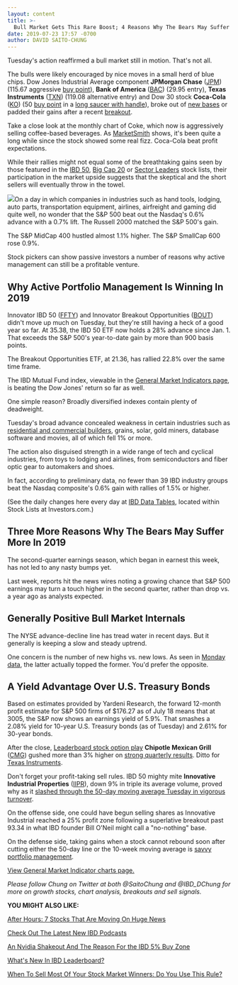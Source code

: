 ```yaml
---
layout: content
title: >-
  Bull Market Gets This Rare Boost; 4 Reasons Why The Bears May Suffer More
date: 2019-07-23 17:57 -0700
author: DAVID SAITO-CHUNG
---
```






Tuesday's action reaffirmed a bull market still in motion. That's not all.




The bulls were likely encouraged by nice moves in a small herd of blue chips. Dow Jones Industrial Average component **JPMorgan Chase** ([JPM](https://research.investors.com/quote.aspx?symbol=JPM)) (115.67 aggressive [buy point](https://www.investors.com/how-to-invest/investors-corner/chart-reading-basics-how-a-buy-point-marks-a-time-of-opportunity/)), **Bank of America** ([BAC](https://research.investors.com/quote.aspx?symbol=BAC)) (29.95 entry), **Texas Instruments** ([TXN](https://research.investors.com/quote.aspx?symbol=TXN)) (119.08 alternative entry) and Dow 30 stock **Coca-Cola** ([KO](https://research.investors.com/quote.aspx?symbol=KO)) (50 [buy point](https://www.investors.com/how-to-invest/investors-corner/chart-reading-basics-how-a-buy-point-marks-a-time-of-opportunity/) in a [long saucer with handle](https://www.investors.com/how-to-invest/investors-corner/this-bank-stocks-base-was-valid-but-formed-at-a-geological-pace/)), broke out of [new bases](https://www.investors.com/how-to-invest/investors-corner/how-to-trade-stocks-base-stock-charts/) or padded their gains after a recent [breakout](https://www.investors.com/how-to-invest/investors-corner/what-is-stock-breakout/).


Take a close look at the monthly chart of Coke, which now is aggressively selling coffee-based beverages. As [MarketSmith](https://shop.investors.com/offer/splashresponsive.aspx?id=ms-3weeks) shows, it's been quite a long while since the stock showed some real fizz. Coca-Cola beat profit expectations.


While their rallies might not equal some of the breathtaking gains seen by those featured in the [IBD 50](https://research.investors.com/stock-lists/ibd-50/), [Big Cap 20](https://research.investors.com/stock-lists/big-cap-20/) or [Sector Leaders](https://research.investors.com/stock-lists/sector-leaders) stock lists, their participation in the market upside suggests that the skeptical and the short sellers will eventually throw in the towel.


![](https://www.investors.com/wp-content/uploads/2019/07/MP072319-221x300.jpg)On a day in which companies in industries such as hand tools, lodging, auto parts, transportation equipment, airlines, airfreight and gaming did quite well, no wonder that the S&P 500 beat out the Nasdaq's 0.6% advance with a 0.7% lift. The Russell 2000 matched the S&P 500's gain.


The S&P MidCap 400 hustled almost 1.1% higher. The S&P SmallCap 600 rose 0.9%.


Stock pickers can show passive investors a number of reasons why active management can still be a profitable venture.


Why Active Portfolio Management Is Winning In 2019
--------------------------------------------------


Innovator IBD 50 ([FFTY](https://research.investors.com/quote.aspx?symbol=FFTY)) and Innovator Breakout Opportunities ([BOUT](https://research.investors.com/quote.aspx?symbol=BOUT)) didn't move up much on Tuesday, but they're still having a heck of a good year so far. At 35.38, the IBD 50 ETF now holds a 28% advance since Jan. 1. That exceeds the S&P 500's year-to-date gain by more than 900 basis points.


The Breakout Opportunities ETF, at 21.36, has rallied 22.8% over the same time frame.


The IBD Mutual Fund index, viewable in the [General Market Indicators page](https://services.investors.com/pdf/IBD2207152614GMI2.pdf), is beating the Dow Jones' return so far as well.


One simple reason? Broadly diversified indexes contain plenty of deadweight.


Tuesday's broad advance concealed weakness in certain industries such as [residential and commercial builders](https://www.investors.com/research/ibd-industry-themes/pultegroup-earnings-fall-pultegroup-stock-homebuilder-stocks/), grains, solar, gold miners, database software and movies, all of which fell 1% or more.


The action also disguised strength in a wide range of tech and cyclical industries, from toys to lodging and airlines, from semiconductors and fiber optic gear to automakers and shoes.


In fact, according to preliminary data, no fewer than 39 IBD industry groups beat the Nasdaq composite's 0.6% gain with rallies of 1.5% or higher.


(See the daily changes here every day at [IBD Data Tables](https://www.investors.com/ibd-data-tables/), located within Stock Lists at Investors.com.)


Three More Reasons Why The Bears May Suffer More In 2019
--------------------------------------------------------


The second-quarter earnings season, which began in earnest this week, has not led to any nasty bumps yet.


Last week, reports hit the news wires noting a growing chance that S&P 500 earnings may turn a touch higher in the second quarter, rather than drop vs. a year ago as analysts expected.


Generally Positive Bull Market Internals
----------------------------------------


The NYSE advance-decline line has tread water in recent days. But it generally is keeping a slow and steady uptrend.


One concern is the number of new highs vs. new lows. As seen in [Monday data](https://www.investors.com/data-tables/new-high-list-jul-22-2019/), the latter actually topped the former. You'd prefer the opposite.


A Yield Advantage Over U.S. Treasury Bonds
------------------------------------------


Based on estimates provided by Yardeni Research, the forward 12-month profit estimate for S&P 500 firms of $176.27 as of July 18 means that at 3005, the S&P now shows an earnings yield of 5.9%. That smashes a 2.08% yield for 10-year U.S. Treasury bonds (as of Tuesday) and 2.61% for 30-year bonds.


After the close, [Leaderboard stock option play](https://leaderboard.investors.com/#/leaders/earningoptions) **Chipotle Mexican Grill** ([CMG](https://research.investors.com/quote.aspx?symbol=CMG)) gushed more than 3% higher on [strong quarterly results](https://www.investors.com/news/chipotle-stock-drops-ahead-chipotle-earnings-q2-2019/). Ditto for [Texas Instruments](https://www.investors.com/news/technology/texas-instruments-earnings-q2-2019-txn-stock/).



Don't forget your profit-taking sell rules. IBD 50 mighty mite **Innovative Industrial Properties** ([IIPR](https://research.investors.com/quote.aspx?symbol=IIPR)), down 9% in triple its average volume, proved why as it [slashed through the 50-day moving average Tuesday in vigorous turnover](https://www.investors.com/how-to-invest/investors-corner/when-to-sell-stocks-big-break-below-50-day-line-can-mark-end-of-a-huge-run/).


On the offense side, one could have begun selling shares as Innovative Industrial reached a 25% profit zone following a superlative breakout past 93.34 in what IBD founder Bill O'Neil might call a "no-nothing" base.


On the defense side, taking gains when a stock cannot rebound soon after cutting either the 50-day line or the 10-week moving average is [savvy portfolio management](https://www.investors.com/how-to-invest/investors-corner/when-to-sell-growth-stocks-number-1-rule/).


[View General Market Indicator charts page.](https://www.investors.com/wp-content/uploads/2019/07/IBD2307152453GMI2.pdf)


*Please follow Chung on Twitter at both @SaitoChung and @IBD\_DChung for more on growth stocks, chart analysis, breakouts and sell signals.*


**YOU MIGHT ALSO LIKE:**


[After Hours: 7 Stocks That Are Moving On Huge News](https://www.investors.com/market-trend/stock-market-today/dow-jones-futures-doj-big-tech-antitrust-probe-amazon-facebook-google-apple-snap/)


[Check Out The Latest New IBD Podcasts](https://www.investors.com/how-to-invest/investing-podcast-how-to-make-more-money-stock-market-top-stocks-stock-charts/)


[An Nvidia Shakeout And The Reason For the IBD 5% Buy Zone](https://www.investors.com/how-to-invest/investors-corner/nvidia-buy-range/)


[What's New In IBD Leaderboard?](https://www.investors.com/product/leaderboard/?artProdLink=Leaderboard)


[When To Sell Most Of Your Stock Market Winners: Do You Use This Rule?](https://www.investors.com/how-to-invest/investors-corner/how-to-handle-stock-market-expectations/)





